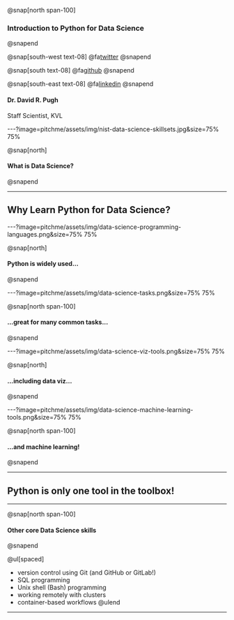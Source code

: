 @snap[north span-100]
### Introduction to Python for Data Science
@snapend

@snap[south-west text-08]
@fa[twitter](TheSandyCoder)
@snapend

@snap[south text-08]
@fa[github](davidrpugh)
@snapend

@snap[south-east text-08]
@fa[linkedin](davidrpugh)
@snapend

#### Dr. David R. Pugh
Staff Scientist, KVL

---?image=pitchme/assets/img/nist-data-science-skillsets.jpg&size=75% 75%

@snap[north]
#### What is Data Science?
@snapend

---

## Why Learn Python for Data Science?

---?image=pitchme/assets/img/data-science-programming-languages.png&size=75% 75%

@snap[north]
#### Python is widely used...
@snapend

---?image=pitchme/assets/img/data-science-tasks.png&size=75% 75%

@snap[north span-100]
#### ...great for many common tasks...
@snapend

---?image=pitchme/assets/img/data-science-viz-tools.png&size=75% 75%

@snap[north]
#### ...including data viz...
@snapend

---?image=pitchme/assets/img/data-science-machine-learning-tools.png&size=75% 75%

@snap[north span-100]
#### ...and machine learning!
@snapend

---
## Python is only one tool in the toolbox!

---
@snap[north span-100]
#### Other core Data Science skills
@snapend

@ul[spaced]
* version control using Git (and GitHub or GitLab!)
* SQL programming
* Unix shell (Bash) programming 
* working remotely with clusters
* container-based workflows
@ulend

---
